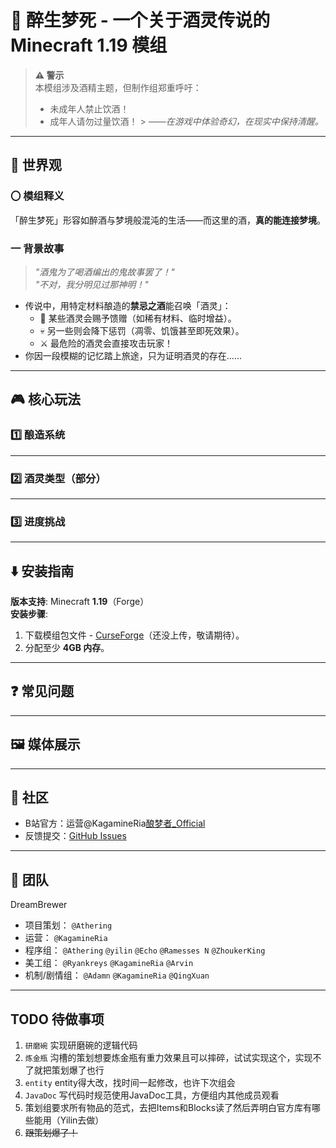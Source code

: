 # 🍷 醉生梦死 - 一个关于酒灵传说的 Minecraft 1.19 模组

> **⚠️ 警示**  
> 本模组涉及酒精主题，但制作组郑重呼吁：
> - 未成年人禁止饮酒！
> - 成年人请勿过量饮酒！
    > *——在游戏中体验奇幻，在现实中保持清醒。*

---

## 📜 世界观
### 〇 模组释义
「醉生梦死」形容如醉酒与梦境般混沌的生活——而这里的酒，**真的能连接梦境**。

### 一 背景故事
> *"酒鬼为了喝酒编出的鬼故事罢了！"*  
> *"不对，我分明见过那神明！"*

- 传说中，用特定材料酿造的**禁忌之酒**能召唤「酒灵」：
   - 🎁 某些酒灵会赐予馈赠（如稀有材料、临时增益）。
   - 💀 另一些则会降下惩罚（凋零、饥饿甚至即死效果）。
   - ⚔️ 最危险的酒灵会直接攻击玩家！
- 你因一段模糊的记忆踏上旅途，只为证明酒灵的存在……

---

## 🎮 核心玩法
### 1️⃣ 酿造系统
---

### 2️⃣ 酒灵类型（部分）
---

### 3️⃣ 进度挑战
---

## ⬇️ 安装指南
**版本支持**: Minecraft **1.19**（Forge）  
**安装步骤**:
1. 下载模组包文件 - [CurseForge](https://www.bilibili.com/video/BV1GJ411x7h7?spm_id_from=333.788.recommend_more_video.0&vd_source=00ec4b59ea5b839fc1bd6fe8128d578d)（还没上传，敬请期待）。
2. 分配至少 **4GB 内存**。
---

## ❓ 常见问题
---

## 🖼️ 媒体展示
---

## 💬 社区
- B站官方：运营@KagamineRia[酿梦者_Official](https://b23.tv/ZX27e1a)
- 反馈提交：[GitHub Issues](https://github.com/KunLiangChen/Forge-EnologistMod-1.19/issues)
---

## 🐹 团队
DreamBrewer
- 项目策划： `@Athering`
- 运营： `@KagamineRia`
- 程序组： `@Athering` `@yilin` `@Echo` `@Ramesses N` `@ZhoukerKing`
- 美工组： `@Ryankreys` `@KagamineRia` `@Arvin`
- 机制/剧情组： `@Adamn` `@KagamineRia` `@QingXuan`
---

## TODO 待做事项
1. `研磨碗` 实现研磨碗的逻辑代码
2. `炼金瓶` 沟槽的策划想要炼金瓶有重力效果且可以摔碎，试试实现这个，实现不了就把策划爆了也行
3. `entity` entity得大改，找时间一起修改，也许下次组会
4. `JavaDoc` 写代码时规范使用JavaDoc工具，方便组内其他成员观看
5. 策划组要求所有物品的范式，去把Items和Blocks读了然后弄明白官方库有哪些能用（Yilin去做）
6. ~~跟策划爆了！~~
